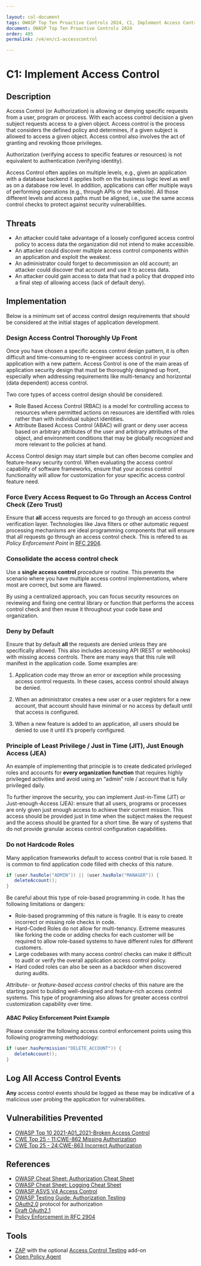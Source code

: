```yaml
---

layout: col-document
tags: OWASP Top Ten Proactive Controls 2024, C1, Implement Access Control
document: OWASP Top Ten Proactive Controls 2024
order: 405
permalink: /v4/en/c1-accesscontrol

---
```

# C1: Implement Access Control

## Description
Access Control (or Authorization) is allowing or denying specific requests from a user, program or process. With each access control decision a given subject requests access to a given object. Access control is the process that considers the defined policy and determines, if a given subject is allowed to access a given object. Access control also involves the act of granting and revoking those privileges.

Authorization (verifying access to specific features or resources) is not equivalent to authentication (verifying identity).

Access Control often applies on multiple levels, e.g., given an application with a database backend it applies both on the business logic level as well as on a database row level. In addition, applications can offer multiple ways of performing operations (e.g., through APIs or the website). All those different levels and access paths must be aligned, i.e., use the same access control checks to protect against security vulnerabilities.

## Threats

* An attacker could take advantage of a loosely configured access control policy to access data the organization did not intend to make accessible.
* An attacker could discover multiple access control components within an application and exploit the weakest.
* An administrator could forget to decommission an old account; an attacker could discover that account and use it to access data.
* An attacker could gain access to data that had a policy that dropped into a final step of allowing access (lack of default deny).

## Implementation

Below is a minimum set of access control design requirements that should be considered at the initial stages of application development.

### Design Access Control Thoroughly Up Front

Once you have chosen a specific access control design pattern, it is often difficult and time-consuming to re-engineer access control in your application with a new pattern. Access Control is one of the main areas of application security design that must be thoroughly designed up front, especially when addressing requirements like multi-tenancy and horizontal (data dependent) access control.

Two core types of access control design should be considered.

* Role Based Access Control (RBAC) is a model for controlling access to resources where permitted actions on resources are identified with roles rather than with individual subject identities.
* Attribute Based Access Control (ABAC) will grant or deny user access based on arbitrary attributes of the user and arbitrary attributes of the object, and environment conditions that may be globally recognized and more relevant to the policies at hand.

Access Control design may start simple but can often become complex and feature-heavy security control. When evaluating the access control capability of software frameworks, ensure that your access control functionality will allow for customization for your specific access control feature need.

### Force Every Access Request to Go Through an Access Control Check (Zero Trust)

Ensure that **all** access requests are forced to go through an access control verification layer. Technologies like Java filters or other automatic request processing mechanisms are ideal programming components that will ensure that all requests go through an access control check. This is refered to as _Policy Enforcement Point_ in [RFC 2904](https://datatracker.ietf.org/doc/html/rfc2904#section-4.3).

### Consolidate the access control check

Use a **single access control** procedure or routine. This prevents the scenario where you have multiple access control implementations, where most are correct, but some are flawed.

By using a centralized approach, you can focus security resources on reviewing and fixing one central library or function that performs the access control check and then reuse it throughout your code base and organization.

### Deny by Default

Ensure that by default **all** the requests are denied unless they are specifically allowed. This also includes accessing API (REST or webhooks) with missing access controls. There are many ways that this rule will manifest in the application code. Some examples are:

1. Application code may throw an error or exception while processing access control requests. In these cases, access control should always be denied.

2. When an administrator creates a new user or a user registers for a new account, that account should have minimal or no access by default until that access is configured.

3. When a new feature is added to an application, all users should be denied to use it until it’s properly configured.


### Principle of Least Privilege / Just in Time (JIT), Just Enough Access (JEA)

An example of implementing that principle is to create dedicated privileged roles and accounts for **every organization function** that requires highly privileged activities and avoid using an “admin” role / account that is fully privileged daily.

To further improve the security, you can implement Just-in-Time (JIT) or Just-enough-Access (JEA): ensure that all users, programs or processes are only given just enough access to achieve their current mission. This access should be provided just in time when the subject makes the request and the access should be granted for a short time. Be wary of systems that do not provide granular access control configuration capabilities.

### Do not Hardcode Roles

Many application frameworks default to access control that is role based. It is common to find application code filled with checks of this nature.

~~~ java
if (user.hasRole("ADMIN")) || (user.hasRole("MANAGER")) {
   deleteAccount();
}
~~~

Be careful about this type of role-based programming in code. It has the following limitations or dangers:

* Role-based programming of this nature is fragile. It is easy to create incorrect or missing role checks in code.
* Hard-Coded Roles do not allow for multi-tenancy. Extreme measures like forking the code or adding checks for each customer will be required to allow role-based systems to have different rules for different customers.
* Large codebases with many access control checks can make it difficult to audit or verify the overall application access control policy.
* Hard coded roles can also be seen as a backdoor when discovered during audits.

*Attribute-* or *feature-based access control* checks of this nature are the starting point to building well-designed and feature-rich access control systems. This type of programming also allows for greater access control customization capability over time.

#### ABAC Policy Enforcement Point Example

Please consider the following access control enforcement points using this following programming methodology:

~~~ java
if (user.hasPermission("DELETE_ACCOUNT")) {
   deleteAccount();
}
~~~

## Log All Access Control Events
**Any** access control events should be logged as these may be indicative of a malicious user probing the application for vulnerabilities.

## Vulnerabilities Prevented

- [OWASP Top 10 2021-A01_2021-Broken Access Control](https://owasp.org/Top10/A01_2021-Broken_Access_Control/)
- [CWE Top 25 - 11:CWE-862 Missing Authorization](https://cwe.mitre.org/data/definitions/862.html)
- [CWE Top 25 - 24:CWE-863 Incorrect Authorization](https://cwe.mitre.org/data/definitions/863.html)

## References

- [OWASP Cheat Sheet: Authorization Cheat Sheet](https://cheatsheetseries.owasp.org/cheatsheets/Authorization_Cheat_Sheet.html)
- [OWASP Cheat Sheet: Logging Cheat Sheet](https://cheatsheetseries.owasp.org/cheatsheets/Logging_Cheat_Sheet.html)
- [OWASP ASVS V4 Access Control](https://owasp.org/www-project-application-security-verification-standard/)
- [OWASP Testing Guide: Authorization Testing](https://owasp.org/www-project-web-security-testing-guide/stable/4-Web_Application_Security_Testing/05-Authorization_Testing/)
- [OAuth2.0](https://oauth.net/2/) protocol for authorization
- [Draft OAuth2.1](https://datatracker.ietf.org/doc/html/draft-ietf-oauth-v2-1-10)
- [Policy Enforcement in RFC 2904](https://datatracker.ietf.org/doc/html/rfc2904#section-4.3)

## Tools

- [ZAP](https://www.zaproxy.org/) with the optional [Access Control Testing](https://www.zaproxy.org/docs/desktop/addons/access-control-testing/) add-on
- [Open Policy Agent](https://www.openpolicyagent.org/)
